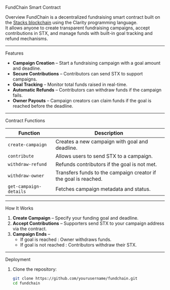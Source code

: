 FundChain Smart Contract

 Overview
FundChain is a decentralized fundraising smart contract built on the [Stacks blockchain](https://stacks.co/) using the Clarity programming language.  
It allows anyone to create transparent fundraising campaigns, accept contributions in STX, and manage funds with built-in goal tracking and refund mechanisms.

---

 Features
-  **Campaign Creation** – Start a fundraising campaign with a goal amount and deadline.  
-  **Secure Contributions** – Contributors can send STX to support campaigns.  
-  **Goal Tracking** – Monitor total funds raised in real-time.  
-  **Automatic Refunds** – Contributors can withdraw funds if the campaign fails.  
-  **Owner Payouts** – Campaign creators can claim funds if the goal is reached before the deadline.

---

 Contract Functions

| Function | Description |
|----------|-------------|
| `create-campaign` | Creates a new campaign with goal and deadline. |
| `contribute` | Allows users to send STX to a campaign. |
| `withdraw-refund` | Refunds contributors if the goal is not met. |
| `withdraw-owner` | Transfers funds to the campaign creator if the goal is reached. |
| `get-campaign-details` | Fetches campaign metadata and status. |

---

 How It Works
1. **Create Campaign** – Specify your funding goal and deadline.  
2. **Accept Contributions** – Supporters send STX to your campaign address via the contract.  
3. **Campaign Ends** –  
   - If goal is reached : Owner withdraws funds.  
   - If goal is not reached : Contributors withdraw their STX.  

---

 Deployment
1. Clone the repository:
   ```bash
   git clone https://github.com/yourusername/fundchain.git
   cd fundchain
